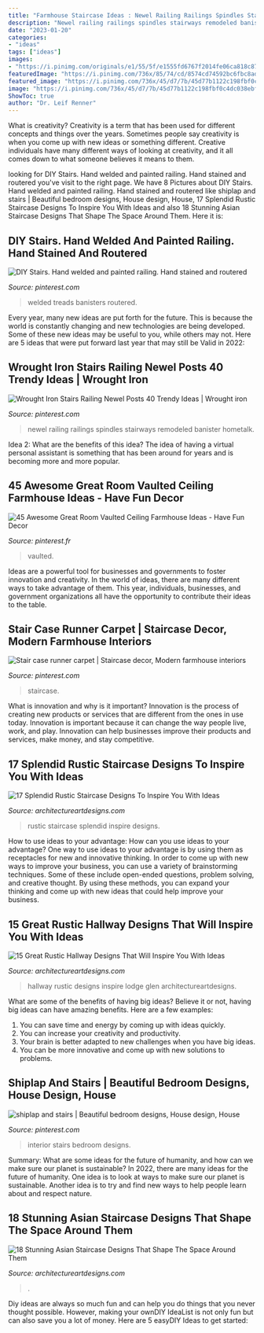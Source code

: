 ```yaml
---
title: "Farmhouse Staircase Ideas : Newel Railing Railings Spindles Stairways Remodeled Banister Hometalk"
description: "Newel railing railings spindles stairways remodeled banister hometalk"
date: "2023-01-20"
categories:
- "ideas"
tags: ["ideas"]
images:
- "https://i.pinimg.com/originals/e1/55/5f/e1555fd6767f2014fe06ca818c87e5ca.jpg"
featuredImage: "https://i.pinimg.com/736x/85/74/cd/8574cd74592bc6fbc8adb7b98d203455--stairs.jpg"
featured_image: "https://i.pinimg.com/736x/45/d7/7b/45d77b1122c198fbf0c4dc038ebfa505.jpg"
image: "https://i.pinimg.com/736x/45/d7/7b/45d77b1122c198fbf0c4dc038ebfa505.jpg"
ShowToc: true
author: "Dr. Leif Renner"
---
```



What is creativity?
Creativity is a term that has been used for different concepts and things over the years. Sometimes people say creativity is when you come up with new ideas or something different. Creative individuals have many different ways of looking at creativity, and it all comes down to what someone believes it means to them.

	

		
looking for DIY Stairs. Hand welded and painted railing. Hand stained and routered you've visit to the right page. We have 8 Pictures about DIY Stairs. Hand welded and painted railing. Hand stained and routered like shiplap and stairs | Beautiful bedroom designs, House design, House, 17 Splendid Rustic Staircase Designs To Inspire You With Ideas and also 18 Stunning Asian Staircase Designs That Shape The Space Around Them. Here it is:
		
    
## DIY Stairs. Hand Welded And Painted Railing. Hand Stained And Routered

<img loading=lazy src="https://i.pinimg.com/736x/85/74/cd/8574cd74592bc6fbc8adb7b98d203455--stairs.jpg" onerror="this.onerror=null;this.src='https://tse4.mm.bing.net/th?id=OIP.6OFyb_W4imgvTvkADY221QHaNK&amp;pid=15.1';" alt="DIY Stairs. Hand welded and painted railing. Hand stained and routered">

_Source: pinterest.com_

>welded treads banisters routered. 

	

Every year, many new ideas are put forth for the future. This is because the world is constantly changing and new technologies are being developed. Some of these new ideas may be useful to you, while others may not. Here are 5 ideas that were put forward last year that may still be Valid in 2022: 

    
## Wrought Iron Stairs Railing Newel Posts 40 Trendy Ideas | Wrought Iron

<img loading=lazy src="https://i.pinimg.com/736x/45/d7/7b/45d77b1122c198fbf0c4dc038ebfa505.jpg" onerror="this.onerror=null;this.src='https://tse4.mm.bing.net/th?id=OIP.JEuKg0BjynKCayKJU38h4gAAAA&amp;pid=15.1';" alt="Wrought Iron Stairs Railing Newel Posts 40 Trendy Ideas | Wrought iron">

_Source: pinterest.com_

>newel railing railings spindles stairways remodeled banister hometalk. 

	

Idea 2: What are the benefits of this idea?
The idea of having a virtual personal assistant is something that has been around for years and is becoming more and more popular.

    
## 45 Awesome Great Room Vaulted Ceiling Farmhouse Ideas - Have Fun Decor

<img loading=lazy src="https://i.pinimg.com/736x/f5/1a/7a/f51a7a75326320e7d32b407d4791daee.jpg" onerror="this.onerror=null;this.src='https://tse3.mm.bing.net/th?id=OIP.FpWMT7e26_dEZIjscr_2VwHaKk&amp;pid=15.1';" alt="45 Awesome Great Room Vaulted Ceiling Farmhouse Ideas - Have Fun Decor">

_Source: pinterest.fr_

>vaulted. 

	

Ideas are a powerful tool for businesses and governments to foster innovation and creativity. In the world of ideas, there are many different ways to take advantage of them. This year, individuals, businesses, and government organizations all have the opportunity to contribute their ideas to the table.

    
## Stair Case Runner Carpet | Staircase Decor, Modern Farmhouse Interiors

<img loading=lazy src="https://i.pinimg.com/originals/e1/55/5f/e1555fd6767f2014fe06ca818c87e5ca.jpg" onerror="this.onerror=null;this.src='https://tse2.mm.bing.net/th?id=OIP.DuiSgVuHBkrFeBAY9YCa5gHaLH&amp;pid=15.1';" alt="Stair case runner carpet | Staircase decor, Modern farmhouse interiors">

_Source: pinterest.com_

>staircase. 

	

What is innovation and why is it important?
Innovation is the process of creating new products or services that are different from the ones in use today. Innovation is important because it can change the way people live, work, and play. Innovation can help businesses improve their products and services, make money, and stay competitive.

    
## 17 Splendid Rustic Staircase Designs To Inspire You With Ideas

<img loading=lazy src="https://www.architectureartdesigns.com/wp-content/uploads/2015/03/17-Splendid-Rustic-Staircase-Designs-To-Inspire-You-With-Ideas-17-630x947.jpg" onerror="this.onerror=null;this.src='https://tse4.mm.bing.net/th?id=OIP.3wy3ir_wl7h5TqlZzhFs6gHaLI&amp;pid=15.1';" alt="17 Splendid Rustic Staircase Designs To Inspire You With Ideas">

_Source: architectureartdesigns.com_

>rustic staircase splendid inspire designs. 

	

How to use ideas to your advantage: How can you use ideas to your advantage?
One way to use ideas to your advantage is by using them as receptacles for new and innovative thinking. In order to come up with new ways to improve your business, you can use a variety of brainstorming techniques. Some of these include open-ended questions, problem solving, and creative thought. By using these methods, you can expand your thinking and come up with new ideas that could help improve your business.

    
## 15 Great Rustic Hallway Designs That Will Inspire You With Ideas

<img loading=lazy src="https://www.architectureartdesigns.com/wp-content/uploads/2016/09/15-Great-Rustic-Hallway-Designs-That-Will-Inspire-You-With-Ideas-10-630x885.jpg" onerror="this.onerror=null;this.src='https://tse1.mm.bing.net/th?id=OIP.yJ1bDcBaQ6OaMeAOtNpxyQHaKZ&amp;pid=15.1';" alt="15 Great Rustic Hallway Designs That Will Inspire You With Ideas">

_Source: architectureartdesigns.com_

>hallway rustic designs inspire lodge glen architectureartdesigns. 

	

What are some of the benefits of having big ideas?
Believe it or not, having big ideas can have amazing benefits. Here are a few examples: 
1. You can save time and energy by coming up with ideas quickly.
2. You can increase your creativity and productivity. 
3. Your brain is better adapted to new challenges when you have big ideas.
4. You can be more innovative and come up with new solutions to problems.

    
## Shiplap And Stairs | Beautiful Bedroom Designs, House Design, House

<img loading=lazy src="https://i.pinimg.com/736x/bb/34/55/bb3455a9082c96314f3b95056149780a.jpg" onerror="this.onerror=null;this.src='https://tse2.mm.bing.net/th?id=OIP.luyM6aJWC0Jiy0Dqh4TwggHaJ6&amp;pid=15.1';" alt="shiplap and stairs | Beautiful bedroom designs, House design, House">

_Source: pinterest.com_

>interior stairs bedroom designs. 

	

Summary: What are some ideas for the future of humanity, and how can we make sure our planet is sustainable?
In 2022, there are many ideas for the future of humanity. One idea is to look at ways to make sure our planet is sustainable. Another idea is to try and find new ways to help people learn about and respect nature.

    
## 18 Stunning Asian Staircase Designs That Shape The Space Around Them

<img loading=lazy src="https://www.architectureartdesigns.com/wp-content/uploads/2017/11/18-Stunning-Asian-Staircase-Designs-That-Shape-The-Space-Around-Them-10-630x881.jpg" onerror="this.onerror=null;this.src='https://tse3.mm.bing.net/th?id=OIP.Qi1vKL4oDBh1QE2Kw5VN_QHaKW&amp;pid=15.1';" alt="18 Stunning Asian Staircase Designs That Shape The Space Around Them">

_Source: architectureartdesigns.com_

>. 

	

Diy ideas are always so much fun and can help you do things that you never thought possible. However, making your ownDIY IdeaList is not only fun but can also save you a lot of money. Here are 5 easyDIY Ideas to get started: 

